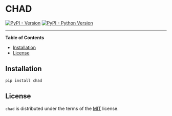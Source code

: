 # CHAD

[![PyPI - Version](https://img.shields.io/pypi/v/chad.svg)](https://pypi.org/project/chad)
[![PyPI - Python Version](https://img.shields.io/pypi/pyversions/chad.svg)](https://pypi.org/project/chad)

-----

**Table of Contents**

- [Installation](#installation)
- [License](#license)

## Installation

```console
pip install chad
```

## License

`chad` is distributed under the terms of the [MIT](https://spdx.org/licenses/MIT.html) license.
